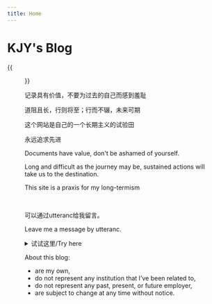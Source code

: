 ```yaml
---
title: Home
---
```




# KJY's Blog

{{<figure src=/img/sea.png title="" caption="" width="50">}}

记录具有价值，不要为过去的自己而感到羞耻

道阻且长，行则将至；行而不辍，未来可期

这个网站是自己的一个长期主义的试验田

永远追求先进


<!-- Bioinformatics Scholar. Data Scientist. -->

<!-- ISTJer and minimalist. -->

Documents have value, don't be ashamed of yourself.

Long and difficult as the journey may be, sustained actions will take us to the destination.

This site is a praxis for my long-termism





<!-- 一些空格 -->

<br/>

<!-- 没想好说什么这边 -->

可以通过utteranc给我留言。

Leave me a message by utteranc.



<details>
<summary>试试这里/Try here</summary>
<p>KJY means Kongjian Yang</p>
<p>Just start coding for interest</p>
</details>



About this blog: 
- are my own,
- do not represent any institution that I’ve been related to,
- do not represent any past, present, or future employer,
- are subject to change at any time without notice.

